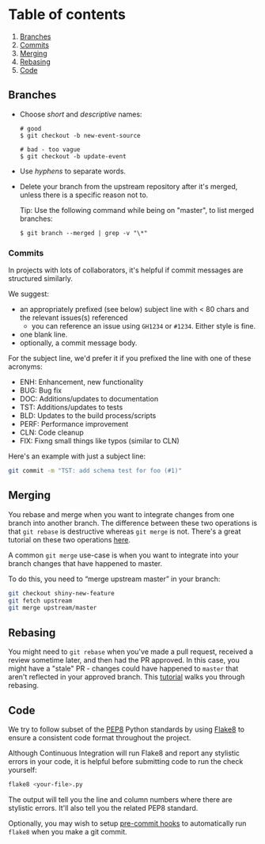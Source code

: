 # Table of contents

1. [Branches](#branches)
2. [Commits](#commits)
3. [Merging](#merging)
4. [Rebasing](#rebasing)
5. [Code](#code)

## Branches

* Choose *short* and *descriptive* names:

  ```shell
  # good
  $ git checkout -b new-event-source

  # bad - too vague
  $ git checkout -b update-event
  ```

* Use *hyphens* to separate words.

* Delete your branch from the upstream repository after it's merged, unless
  there is a specific reason not to.

  Tip: Use the following command while being on "master", to list merged
  branches:

  ```shell
  $ git branch --merged | grep -v "\*"
  ```

### Commits

In projects with lots of collaborators, it's helpful if commit messages are structured similarly.

We suggest:

 - an appropriately prefixed (see below) subject line with < 80 chars and the relevant issues(s) referenced
   - you can reference an issue using `GH1234` or `#1234`. Either style is fine.
 - one blank line.
 - optionally, a commit message body.

For the subject line, we'd prefer it if you prefixed the line with one of these acronyms:

 - ENH: Enhancement, new functionality
 - BUG: Bug fix
 - DOC: Additions/updates to documentation
 - TST: Additions/updates to tests
 - BLD: Updates to the build process/scripts
 - PERF: Performance improvement
 - CLN: Code cleanup
 - FIX: Fixng small things like typos (similar to CLN)

Here's an example with just a subject line:

```bash
git commit -m "TST: add schema test for foo (#1)"
```

## Merging

You rebase and merge when you want to integrate changes from one branch into another branch. The difference
between these two operations is that `git rebase` is destructive whereas `git merge` is not. There's
a great tutorial on these two operations [here](https://www.atlassian.com/git/tutorials/merging-vs-rebasing).

A common `git merge` use-case is when you want to integrate into your branch changes that have happened to master.

To do this, you need to “merge upstream master” in your branch:

```bash
git checkout shiny-new-feature
git fetch upstream
git merge upstream/master
```

## Rebasing

You might need to `git rebase` when you've made a pull request, received a review sometime later, and then had the PR approved. In this case, you might have a "stale" PR - changes could have happened to `master` that aren't reflected in your approved branch. This [tutorial](https://github.com/edx/edx-platform/wiki/How-to-Rebase-a-Pull-Request) walks you through rebasing.

## Code

We try to follow subset of the [PEP8](https://www.python.org/dev/peps/pep-0008/) Python standards by using [Flake8](http://flake8.pycqa.org/en/latest/) to ensure a consistent code format throughout the project.

Although Continuous Integration will run Flake8 and report any stylistic errors in your code, it is helpful before submitting code to run the check yourself:

```bash
flake8 <your-file>.py
```

The output will tell you the line and column numbers where there are stylistic errors. It'll also tell you the related PEP8 standard.

Optionally, you may wish to setup [pre-commit hooks](https://pre-commit.com/) to automatically run `flake8` when you make a git commit.